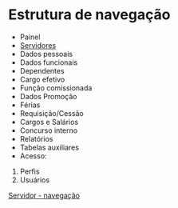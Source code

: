 # Estrutura de navegação

- Painel
- [Servidores](Estrutura%20de%20navegac%CC%A7a%CC%83o%20f9050a3ad533401182de44ac21669ce3/Servidor%20-%20navegac%CC%A7a%CC%83o%206981cee557c2496199c0f80bd81632c7.md)
- Dados pessoais
- Dados funcionais
- Dependentes
- Cargo efetivo
- Função comissionada
- Dados Promoção
- Férias
- Requisição/Cessão
- Cargos e Salários
- Concurso interno
- Relatórios
- Tabelas auxiliares
- Acesso:
1. Perfis
2. Usuários

[Servidor - navegação](Estrutura%20de%20navegac%CC%A7a%CC%83o%20f9050a3ad533401182de44ac21669ce3/Servidor%20-%20navegac%CC%A7a%CC%83o%206981cee557c2496199c0f80bd81632c7.md)
